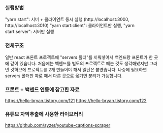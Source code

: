 ### 실행방법
"yarn start": 서버 + 클라이언트 동시 실행 (http://localhost:3000, http://localhost:3010)
"yarn start:client": 클라이언트만 실행,
"yarn start:server": 서버만 실행


### 전체구조
일반 react 프론트 프로젝트에 "servers 폴더"를 끼워넣어서 백엔드랑 프론트가 한 곳에 같이 있습니다.
처음에는 백엔드를 별도의 프로젝트로 떼는 것도 생각해봤지만 그러면 깃허브에 프로젝트를 2개 만들어야 해서 일단은 붙였습니다.
나중에 필요하면 servers 폴더만 따로 떼서 다른 곳으로 옮기면 분리가 가능합니다.


### 프론트 + 백엔드 연동에 참고한 자료
https://hello-bryan.tistory.com/121
https://hello-bryan.tistory.com/122


### 유튜브 자막추출에 사용한 라이브러리
https://github.com/syzer/youtube-captions-scraper